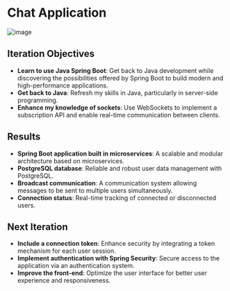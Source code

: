 # Chat Application

![image](https://github.com/user-attachments/assets/74b40c8b-eff2-41c5-b1de-182a84731886)



## Iteration Objectives

- **Learn to use Java Spring Boot**: Get back to Java development while discovering the possibilities offered by Spring Boot to build modern and high-performance applications.
- **Get back to Java**: Refresh my skills in Java, particularly in server-side programming.
- **Enhance my knowledge of sockets**: Use WebSockets to implement a subscription API and enable real-time communication between clients.

## Results

- **Spring Boot application built in microservices**: A scalable and modular architecture based on microservices.
- **PostgreSQL database**: Reliable and robust user data management with PostgreSQL.
- **Broadcast communication**: A communication system allowing messages to be sent to multiple users simultaneously.
- **Connection status**: Real-time tracking of connected or disconnected users.

## Next Iteration

- **Include a connection token**: Enhance security by integrating a token mechanism for each user session.
- **Implement authentication with Spring Security**: Secure access to the application via an authentication system.
- **Improve the front-end**: Optimize the user interface for better user experience and responsiveness.

